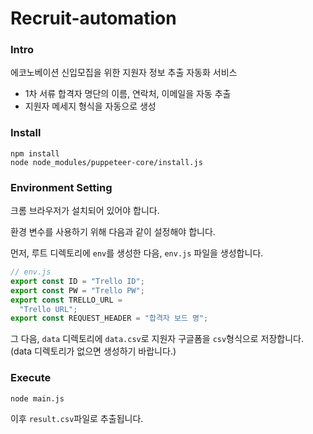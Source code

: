 # Recruit-automation

### Intro
에코노베이션 신입모집을 위한 지원자 정보 추출 자동화 서비스
- 1차 서류 합격자 명단의 이름, 연락처, 이메일을 자동 추출
- 지원자 메세지 형식을 자동으로 생성
### Install
```
npm install
node node_modules/puppeteer-core/install.js
```

### Environment Setting
크롬 브라우저가 설치되어 있어야 합니다.

환경 변수를 사용하기 위해 다음과 같이 설정해야 합니다.

먼저, 루트 디렉토리에 `env`를 생성한 다음, `env.js` 파일을 생성합니다.

```js
// env.js
export const ID = "Trello ID"; 
export const PW = "Trello PW";
export const TRELLO_URL =
  "Trello URL";
export const REQUEST_HEADER = "합격자 보드 명";
```
그 다음, `data` 디렉토리에 `data.csv`로 지원자 구글폼을 `csv`형식으로 저장합니다. (data 디렉토리가 없으면 생성하기 바랍니다.)

### Execute
```
node main.js
```
이후  `result.csv`파일로 추출됩니다. 



